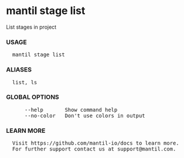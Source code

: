 
# mantil stage list

List stages in project

### USAGE
<pre>
  mantil stage list
</pre>
### ALIASES
<pre>
  list, ls
</pre>
### GLOBAL OPTIONS
<pre>
      --help       Show command help
      --no-color   Don't use colors in output
</pre>
### LEARN MORE
<pre>
  Visit https://github.com/mantil-io/docs to learn more.
  For further support contact us at support@mantil.com.
</pre>
